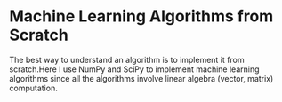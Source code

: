 # Machine Learning Algorithms from Scratch
The best way to understand an algorithm is to implement it from scratch.Here I use NumPy and SciPy to implement machine learning algorithms since all the algorithms involve linear algebra (vector, matrix) computation.
